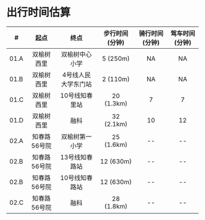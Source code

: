 # 出行时间估算

| #|起点|终点|步行时间(分钟)|骑行时间(分钟)|驾车时间(分钟)|
|--|:--:|:--:|:------------:|:------------:|:------------:|
|01.A|双榆树西里   |双榆树中心小学      | 5 (250m)  |NA|NA|
|01.B|双榆树西里   |4号线人民大学东门站 | 2 (110m)  |NA|NA|
|01.C|双榆树西里   |10号线知春里站      |20 (1.3km) |7 |7 |
|01.D|双榆树西里   |融科                |32 (2.1km) |10|12|
|02.A|知春路56号院 |双榆树第一小学      |25 (1.6km) |--|--|
|02.B|知春路56号院 |13号线知春路站      |12 (630m)  |--|--|
|02.B|知春路56号院 |10号线知春路站      |12 (630m)  |--|--|
|02.C|知春路56号院 |融科                |28 (1.8km) |--|--|
